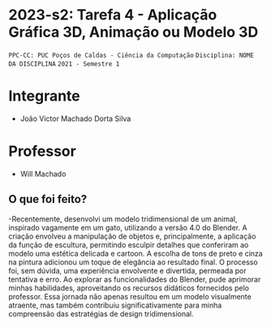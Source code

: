 # 2023-s2: Tarefa 4 - Aplicação Gráfica 3D, Animação ou Modelo 3D

`PPC-CC: PUC Poços de Caldas - Ciência da Computação`
`Disciplina: NOME DA DISCIPLINA`
`2021 - Semestre 1`

# Integrante

- João Victor Machado Dorta Silva
  
# Professor

- Will Machado

## O que foi feito?

-Recentemente, desenvolvi um modelo tridimensional de um animal, inspirado vagamente em um gato, utilizando a versão 4.0 do Blender. A criação envolveu a manipulação de objetos e, principalmente, a aplicação da função de escultura, permitindo esculpir detalhes que conferiram ao modelo uma estética delicada e cartoon. A escolha de tons de preto e cinza na pintura adicionou um toque de elegância ao resultado final. O processo foi, sem dúvida, uma experiência envolvente e divertida, permeada por tentativa e erro. Ao explorar as funcionalidades do Blender, pude aprimorar minhas habilidades, aproveitando os recursos didáticos fornecidos pelo professor. Essa jornada não apenas resultou em um modelo visualmente atraente, mas também contribuiu significativamente para minha compreensão das estratégias de design tridimensional.
